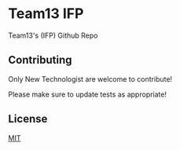 # Team13 IFP

Team13's (IFP) Github Repo

## Contributing
Only New Technologist are welcome to contribute!

Please make sure to update tests as appropriate!

## License
[MIT](https://choosealicense.com/licenses/mit/)